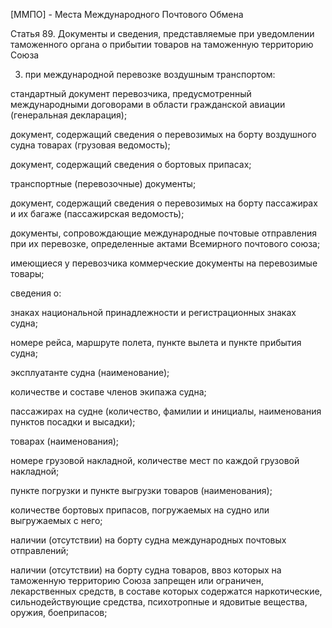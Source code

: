 

[ММПО] - Места Международного Почтового Обмена



Статья 89. Документы и сведения, представляемые при уведомлении таможенного органа о прибытии товаров на таможенную территорию Союза

3) при международной перевозке воздушным транспортом:

стандартный документ перевозчика, предусмотренный международными договорами в области гражданской авиации (генеральная декларация);

документ, содержащий сведения о перевозимых на борту воздушного судна товарах (грузовая ведомость);

документ, содержащий сведения о бортовых припасах;

транспортные (перевозочные) документы;

документ, содержащий сведения о перевозимых на борту пассажирах и их багаже (пассажирская ведомость);

документы, сопровождающие международные почтовые отправления при их перевозке, определенные актами Всемирного почтового союза;

имеющиеся у перевозчика коммерческие документы на перевозимые товары;

сведения о:

знаках национальной принадлежности и регистрационных знаках судна;

номере рейса, маршруте полета, пункте вылета и пункте прибытия судна;

эксплуатанте судна (наименование);

количестве и составе членов экипажа судна;

пассажирах на судне (количество, фамилии и инициалы, наименования пунктов посадки и высадки);

товарах (наименования);

номере грузовой накладной, количестве мест по каждой грузовой накладной;

пункте погрузки и пункте выгрузки товаров (наименования);

количестве бортовых припасов, погружаемых на судно или выгружаемых с него;

наличии (отсутствии) на борту судна международных почтовых отправлений;

наличии (отсутствии) на борту судна товаров, ввоз которых на таможенную территорию Союза запрещен или ограничен, лекарственных средств, в составе которых содержатся наркотические, сильнодействующие средства, психотропные и ядовитые вещества, оружия, боеприпасов;




